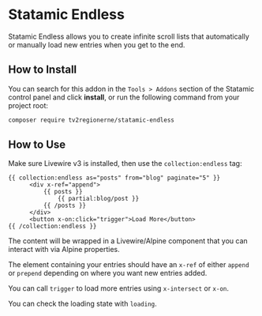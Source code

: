 # Statamic Endless

Statamic Endless allows you to create infinite scroll lists that automatically or manually load new entries when you get to the end.

## How to Install

You can search for this addon in the `Tools > Addons` section of the Statamic control panel and click **install**, or run the following command from your project root:

``` bash
composer require tv2regionerne/statamic-endless
```

## How to Use

Make sure Livewire v3 is installed, then use the `collection:endless` tag:

```antlers
{{ collection:endless as="posts" from="blog" paginate="5" }}
      <div x-ref="append">
          {{ posts }}
              {{ partial:blog/post }}
          {{ /posts }}
      </div>
      <button x-on:click="trigger">Load More</button>
{{ /collection:endless }}
```

The content will be wrapped in a Livewire/Alpine component that you can interact with via Alpine properties.

The element containing your entries should have an `x-ref` of either `append` or `prepend` depending on where you want new entries added.

You can call `trigger` to load more entries using `x-intersect` or `x-on`.

You can check the loading state with `loading`.
